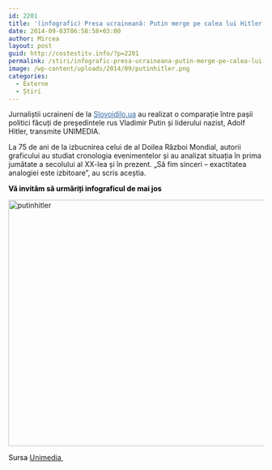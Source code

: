 ```yaml
---
id: 2201
title: '(infografic) Presa ucraineană: Putin merge pe calea lui Hitler'
date: 2014-09-03T06:58:58+03:00
author: Mircea
layout: post
guid: http://costestitv.info/?p=2201
permalink: /stiri/infografic-presa-ucraineana-putin-merge-pe-calea-lui-hitler/
image: /wp-content/uploads/2014/09/putinhitler.png
categories:
  - Externe
  - Știri
---
```

Jurnaliștii ucraineni de la <a style="color: #2e65a3;" href="http://www.slovoidilo.ua/" target="_blank">Slovoidilo.ua</a> au realizat o comparație între pașii politici făcuți de președintele rus Vladimir Putin și liderului nazist, Adolf Hitler, transmite UNIMEDIA.<!--more-->

La 75 de ani de la izbucnirea celui de al Doilea Război Mondial, autorii graficului au studiat cronologia evenimentelor și au analizat situația în prima jumătate a secolului al XX-lea și în prezent. „Să fim sinceri &#8211; exactitatea analogiei este izbitoare”, au scris aceștia.

<p style="color: #000000;">
  <strong>Vă invităm să urmăriți infograficul de mai jos </strong>
</p>

<p style="color: #000000;">
  <a href="/wp-content/uploads/2014/09/putinhitler.png"><img class="alignnone  wp-image-2202" src="/wp-content/uploads/2014/09/putinhitler-300x234.png" alt="putinhitler" width="623" height="486" srcset="http://costestitv.ddev.local/wp-content/uploads/2014/09/putinhitler-300x234.png 300w, http://costestitv.ddev.local/wp-content/uploads/2014/09/putinhitler.png 1024w" sizes="(max-width: 623px) 100vw, 623px" /></a>
</p>

<p style="color: #000000;">
  Sursa <a href="http://unimedia.info" target="_blank">Unimedia </a>
</p>

<p style="color: #000000;">
